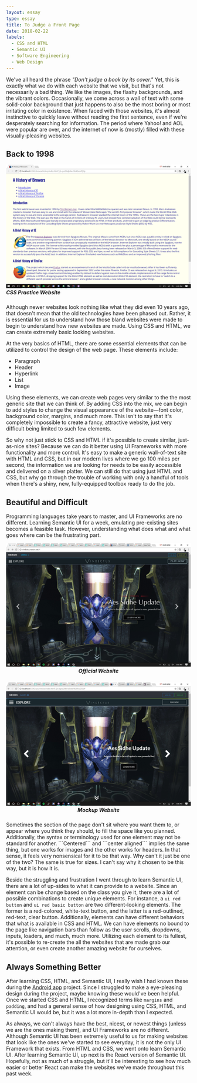 ```yaml
---
layout: essay
type: essay
title: To Judge a Front Page
date: 2018-02-22
labels:
  - CSS and HTML
  - Semantic UI
  - Software Engineering
  - Web Design
---
```

We've all heard the phrase _"Don't judge a book by its cover."_ Yet, this is exactly what we do with each website that we visit, but that's not necessarily a bad thing. We like the images, the flashy backgrounds, and the vibrant colors. Occasionally, we come across a wall of text with some solid-color background that just happens to also be the most boring or most irritating color in existence. When faced with those websites, it's almost instinctive to quickly leave without reading the first sentence, even if we're desperately searching for information. The period where Yahoo! and AOL were popular are over, and the internet of now is (mostly) filled with these visually-pleasing websites. 

## Back to 1998
<div class="ui medium right floated rounded image">
  <img src="/images/semantic-ui/semantic_ui-css.png">
  <h5 style="margin-top: 0px;" class="ui center aligned header">
    CSS Practice Website
  </h5>
</div>

Although newer websites look nothing like what they did even 10 years ago, that doesn't mean that the old technologies have been phased out. Rather, it is essential for us to understand how those bland websites were made to begin to understand how new websites are made. Using CSS and HTML, we can create extremely basic looking websites.

At the very basics of HTML, there are some essential elements that can be utilized to control the design of the web page. These elements include:

<ul>
  <li>Paragraph</li>
  <li>Header</li>
  <li>Hyperlink</li>
  <li>List</li>
  <li>Image</li>
</ul>

Using these elements, we can create web pages very similar to the the most generic site that we can think of. By adding CSS into the mix, we can begin to add styles to change the visual appearance of the website—font color, background color, margins, and much more. This isn't to say that it's completely impossible to create a fancy, attractive website, just very difficult being limited to such few elements.

So why not just stick to CSS and HTML if it's possible to create similar, just-as-nice sites? Because we can do it better using UI Frameworks with more functionality and more control. It's easy to make a generic wall-of-text site with HTML and CSS, but in our modern lives where we go 100 miles per second, the information we are looking for needs to be easily accessible and delivered on a silver platter. We can still do that using just HTML and CSS, but why go through the trouble of working with only a handful of tools when there's a shiny, new, fully-equipped toolbox ready to do the job.

## Beautiful and Difficult

Programming languages take years to master, and UI Frameworks are no different. Learning Semantic UI for a week, emulating pre-existing sites becomes a feasible task. However, understanding what does what and what goes where can be the frustrating part.

<center>
  <div class="ui medium images">
    <div class="ui rounded image">
      <img src="/images/semantic-ui/semantic_ui-official.jpg">
      <h5 style="margin-top: 0px;" class="ui center aligned header">
        Official Website
        </h5>
    </div>
    <div class="ui rounded image">
      <img src="/images/semantic-ui/semantic_ui-mockup.jpg">
      <h5 style="margin-top: 0px;" class="ui center aligned header">
        Mockup Website
      </h5>
    </div>
  </div>
</center>
Sometimes the section of the page don't sit where you want them to, or appear where you think they should, to fill the space like you planned. Additionally, the syntax or terminology used for one element may not be standard for another. ```Centered``` and ```center aligned``` implies the same thing, but one works for images and the other works for headers. In that sense, it feels very nonsensical for it to be that way. Why can't it just be one of the two? The same is true for sizes. I can't say why it chosen to be this way, but it is how it is.

Beside the struggling and frustration I went through to learn Semantic UI, there are a lot of up-sides to what it can provide to a website. Since an element can be change based on the class you give it, there are a lot of possible combinations to create unique elements. For instance, a ```ui red button``` and ```ui red basic button``` are two different-looking elements. The former is a red-colored, white-text button, and the latter is a red-outlined, red-text, clear button. Additionally, elements can have different behaviors that what is available in CSS and HTML. We can have elements no bound to the page like navigation bars than follow as the user scrolls, dropdowns, inputs, loaders, and much, much more. Utilizing each element to its fullest, it's possible to re-create the all the websites that are made grab our attention, or even create another amazing website for ourselves.

## Always Something Better

After learning CSS, HTML, and Semantic UI, I really wish I had known these during the 
<a href="https://jsome635.github.io/projects/tipcalculator">Android app</a>
project. Since I struggled to make a eye-pleasing design during the project, maybe knowing these would've been helpful. Once we started CSS and HTML, I recognized terms like ```margins``` and ```padding```, and had a general sense of how designing using CSS, HTML, and Semantic UI would be, but it was a lot more in-depth than I expected.

As always, we can't always have the best, nicest, or newest things (unless we are the ones making them), and UI Frameworks are no different. Although Semantic UI has been extremely useful to us for making websites that look like the ones we've started to see everyday, it is not the only UI Framework that exists. From HTML and CSS, we went onto learn Semantic UI. After learning Semantic UI, up next is the React version of Semantic UI. Hopefully, not as much of a struggle, but it'll be interesting to see how much easier or better React can make the websites we've made throughout this past week. 
